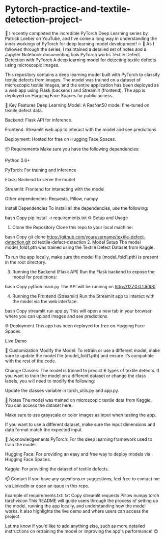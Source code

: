 # Pytorch-practice-and-textile-detection-project-
🚀 I recently completed the incredible PyTorch Deep Learning series by Patrick Loeber on YouTube, and I’ve come a long way in understanding the inner workings of PyTorch for deep learning model development! 🔥  🧠 As I followed through the series, I maintained a detailed set of notes and a Jupyter Notebook documenting how PyTorch works
Textile Defect Detection with PyTorch
A deep learning model for detecting textile defects using microscopic images.

This repository contains a deep learning model built with PyTorch to classify textile defects from images. The model was trained on a dataset of microscopic textile images, and the entire application has been deployed as a web app using Flask (backend) and Streamlit (frontend). The app is deployed on Hugging Face Spaces for public access.

🎯 Key Features
Deep Learning Model: A ResNet50 model fine-tuned on textile defect data.

Backend: Flask API for inference.

Frontend: Streamlit web app to interact with the model and see predictions.

Deployment: Hosted for free on Hugging Face Spaces.

📦 Requirements
Make sure you have the following dependencies:

Python 3.6+

PyTorch: For training and inference

Flask: Backend to serve the model

Streamlit: Frontend for interacting with the model

Other dependencies: Requests, Pillow, numpy

Install Dependencies
To install all the dependencies, use the following:

bash
Copy
pip install -r requirements.txt
⚙️ Setup and Usage
1. Clone the Repository
Clone this repo to your local machine:

bash
Copy
git clone https://github.com/yourusername/textile-defect-detection.git
cd textile-defect-detection
2. Model Setup
The model model_fold1.pth was trained using the Textile Defect Dataset from Kaggle.

To run the app locally, make sure the model file (model_fold1.pth) is present in the root directory.

3. Running the Backend (Flask API)
Run the Flask backend to expose the model for predictions:

bash
Copy
python main.py
The API will be running on http://127.0.0.1:5000.

4. Running the Frontend (Streamlit)
Run the Streamlit app to interact with the model via the web interface:

bash
Copy
streamlit run app.py
This will open a new tab in your browser where you can upload images and see predictions.

🌐 Deployment
This app has been deployed for free on Hugging Face Spaces.

Live Demo

🔧 Customization
Modify the Model:
To retrain or use a different model, make sure to update the model file (model_fold1.pth) and ensure it’s compatible with the rest of the code.

Change Classes:
The model is trained to predict 6 types of textile defects. If you want to train the model on a different dataset or change the class labels, you will need to modify the following:

Update the classes variable in torch_utils.py and app.py.

📝 Notes
The model was trained on microscopic textile data from Kaggle. You can access the dataset here.

Make sure to use grayscale or color images as input when testing the app.

If you want to use a different dataset, make sure the input dimensions and data format match the expected input.

🚀 Acknowledgements
PyTorch: For the deep learning framework used to train the model.

Hugging Face: For providing an easy and free way to deploy models via Hugging Face Spaces.

Kaggle: For providing the dataset of textile defects.

📫 Contact
If you have any questions or suggestions, feel free to contact me via LinkedIn or open an issue in this repo.

Example of requirements.txt:
txt
Copy
streamlit
requests
Pillow
numpy
torch
torchvision
This README will guide users through the process of setting up the model, running the app locally, and understanding how the model works. It also highlights the live demo and where users can access the project.

Let me know if you'd like to add anything else, such as more detailed instructions on retraining the model or improving the app's performance! 😊






